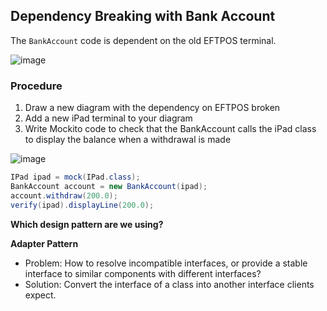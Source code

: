 ## Dependency Breaking with Bank Account

The `BankAccount` code is dependent on the old EFTPOS terminal.

![image](https://user-images.githubusercontent.com/5623994/51068627-e16e1b00-15ee-11e9-8a10-1acdc2b34418.png)

### Procedure
1. Draw a new diagram with the dependency on EFTPOS broken
2. Add a new iPad terminal to your diagram
3. Write Mockito code to check that the BankAccount calls the iPad class to display the balance when a withdrawal is made

![image](https://user-images.githubusercontent.com/5623994/51076259-339d5380-1664-11e9-9336-3fd7ae771c82.png)

```java
IPad ipad = mock(IPad.class);
BankAccount account = new BankAccount(ipad);
account.withdraw(200.0);
verify(ipad).displayLine(200.0);
```

**Which design pattern are we using?**

**Adapter Pattern**
- Problem: How to resolve incompatible interfaces, or provide a stable interface to similar components with different interfaces?
- Solution: Convert the interface of a class into another interface clients expect. 
